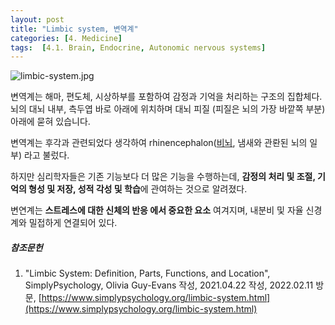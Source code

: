 ```yaml
---
layout: post
title: "Limbic system, 변역계"
categories: [4. Medicine]
tags:  [4.1. Brain, Endocrine, Autonomic nervous systems]
---
```


![limbic-system.jpg](https://www.simplypsychology.org/limbic-system.jpg?ezimgfmt=ng%3Awebp%2Fngcb30%2Frs%3Adevice%2Frscb30-1)

변역계는 해마, 편도체, 시상하부를 포함하여 감정과 기억을 처리하는 구조의 집합체다. 뇌의 대뇌 내부, 측두엽 바로 아래에 위치하며 대뇌 피질 (피질은 뇌의 가장 바깥쪽 부분) 아래에 묻혀 있습니다.

변역계는 후각과 관련되었다 생각하여 rhinencephalon([비뇌](https://en.wikipedia.org/wiki/Rhinencephalon), 냄새와 관롼된 뇌의 일부) 라고 불렀다.

하지만 심리학자들은 기존 기능보다 더 많은 기능을 수행하는데, **감정의 처리 및 조절, 기억의 형성 및 저장, 성적 각성 및 학습**에 관여하는 것으로 알려졌다.

변연계는 **스트레스에 대한 신체의 반응 에서 중요한 요소** 여겨지며, 내분비 및 자율 신경계와 밀접하게 연결되어 있다.


##### 참조문헌

1. "Limbic System: Definition, Parts, Functions, and Location", SimplyPsychology, Olivia Guy-Evans 작성, 2021.04.22 작성, 2022.02.11 방문, [https://www.simplypsychology.org/limbic-system.html](https://www.simplypsychology.org/limbic-system.html)